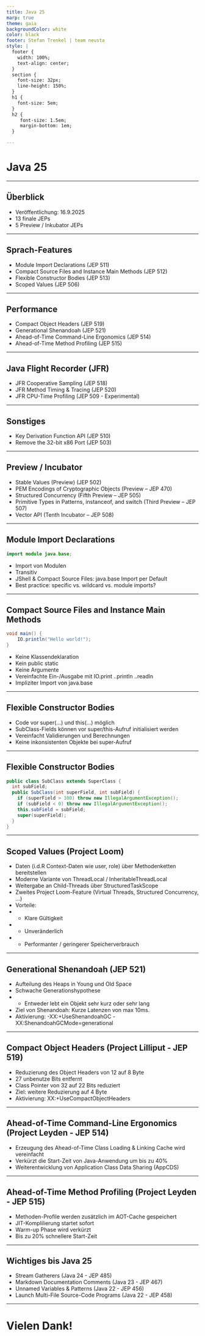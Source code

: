```yaml
---
title: Java 25
marp: true
theme: gaia
backgroundColor: white
color: black
footer: Stefan Trenkel | team neusta
style: |
  footer {
    width: 100%;
    text-align: center;
  }
  section {
    font-size: 32px;
    line-height: 150%;
  }
  h1 {
    font-size: 5em;
  }
  h2 {
     font-size: 1.5em;
     margin-bottom: 1em;
  }

---
```


<!-- _class: lead --> 
# Java 25

---

## Überblick

- Veröffentlichung: 16.9.2025
- 13 finale JEPs
- 5 Preview / Inkubator JEPs

---

## Sprach-Features

- Module Import Declarations (JEP 511)
- Compact Source Files and Instance Main Methods (JEP 512)
- Flexible Constructor Bodies (JEP 513)
- Scoped Values (JEP 506)

---

## Performance

- Compact Object Headers (JEP 519)
- Generational Shenandoah (JEP 521)
- Ahead-of-Time Command-Line Ergonomics (JEP 514)
- Ahead-of-Time Method Profiling (JEP 515)

---

## Java Flight Recorder (JFR)

- JFR Cooperative Sampling (JEP 518)
- JFR Method Timing & Tracing (JEP 520)
- JFR CPU-Time Profiling (JEP 509 - Experimental)

---

## Sonstiges

- Key Derivation Function API (JEP 510)
- Remove the 32-bit x86 Port (JEP 503)

---

## Preview / Incubator

- Stable Values (Preview) (JEP 502)
- PEM Encodings of Cryptographic Objects (Preview – JEP 470)
- Structured Concurrency (Fifth Preview – JEP 505)
- Primitive Types in Patterns, instanceof, and switch (Third Preview – JEP 507)
- Vector API (Tenth Incubator – JEP 508)

---

## Module Import Declarations

```java
import module java.base;
```

- Import von Modulen
- Transitiv
- JShell & Compact Source Files: java.base Import per Default
- Best practice: specific vs. wildcard vs. module imports?

---

## Compact Source Files and Instance Main Methods

```java
void main() {
    IO.println("Hello world!");
}
```

- Keine Klassendeklaration
- Kein public static
- Keine Argumente
- Vereinfachte Ein-/Ausgabe mit IO.print ..println ..readln
- Impliziter Import von java.base

---

## Flexible Constructor Bodies

- Code vor super(...) und this(...) möglich
- SubClass-Fields können vor super/this-Aufruf initialisiert werden
- Vereinfacht Validierungen und Berechnungen
- Keine inkonsistenten Objekte bei super-Aufruf

---

## Flexible Constructor Bodies

```java
public class SubClass extends SuperClass {
  int subField;
  public SubClass(int superField, int subField) {
    if (superField > 100) throw new IllegalArgumentException();
    if (subField < 0) throw new IllegalArgumentException();
    this.subField = subField;
    super(superField);
  }
}
```

---

## Scoped Values (Project Loom)

- Daten (i.d.R Context-Daten wie user, role) über Methodenketten bereitstellen 
- Moderne Variante von ThreadLocal / InheritableThreadLocal
- Weitergabe an Child-Threads über StructuredTaskScope
- Zweites Project Loom-Feature (Virtual Threads, Structured Concurrency, ...)
- Vorteile:
- - Klare Gültigkeit
- - Unveränderlich
- - Performanter / geringerer Speicherverbrauch

---

## Generational Shenandoah (JEP 521)

- Aufteilung des Heaps in Young und Old Space
- Schwache Generationshypothese
- - Entweder lebt ein Objekt sehr kurz oder sehr lang
- Ziel von Shenandoah: Kurze Latenzen von max 10ms.
- Aktivierung: -XX:+UseShenandoahGC -XX:ShenandoahGCMode=generational

---

## Compact Object Headers (Project Lilliput - JEP 519)

- Reduzierung des Object Headers von 12 auf 8 Byte
- 27 unbenutze Bits entfernt
- Class Pointer von 32 auf 22 Bits reduziert
- Ziel: weitere Reduzierung auf 4 Byte
- Aktivierung: XX:+UseCompactObjectHeaders

---

## Ahead-of-Time Command-Line Ergonomics (Project Leyden - JEP 514)

- Erzeugung des Ahead-of-Time Class Loading & Linking Cache wird vereinfacht
- Verkürzt die Start-Zeit von Java-Anwendung um bis zu 40%
- Weiterentwicklung von Application Class Data Sharing (AppCDS)

---

## Ahead-of-Time Method Profiling (Project Leyden - JEP 515)

- Methoden-Profile werden zusätzlich im AOT-Cache gespeichert
- JIT-Komplilierung startet sofort
- Warm-up Phase wird verkürzt
- Bis zu 20% schnellere Start-Zeit

---

## Wichtiges bis Java 25

- Stream Gatherers (Java 24 - JEP 485)
- Markdown Documentation Comments (Java 23 - JEP 467)
- Unnamed Variables & Patterns (Java 22 - JEP 456)
- Launch Multi-File Source-Code Programs (Java 22 - JEP 458)

---

<!-- _class: lead --> 
# Vielen Dank!

